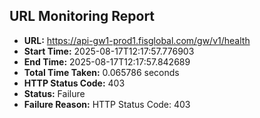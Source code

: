 ## URL Monitoring Report

- **URL:** https://api-gw1-prod1.fisglobal.com/gw/v1/health
- **Start Time:** 2025-08-17T12:17:57.776903
- **End Time:** 2025-08-17T12:17:57.842689
- **Total Time Taken:** 0.065786 seconds
- **HTTP Status Code:** 403
- **Status:** Failure
- **Failure Reason:** HTTP Status Code: 403
